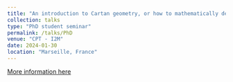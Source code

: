 ```yaml
---
title: "An introduction to Cartan geometry, or how to mathematically describe a hamster rolling a ball on curved space."
collection: talks
type: "PhD student seminar"
permalink: /talks/PhD
venue: "CPT - I2M"
date: 2024-01-30
location: "Marseille, France"
---
```


[More information here](https://www.i2m.univ-amu.fr/events/tba-84/)